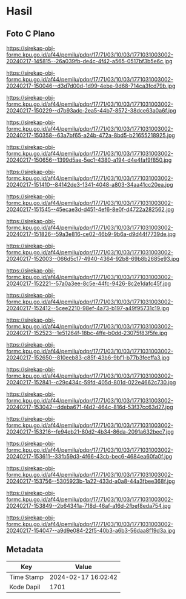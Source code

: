 # Hasil

## Foto C Plano

https://sirekap-obj-formc.kpu.go.id/af44/pemilu/pdpr/17/71/03/10/03/1771031003002-20240217-145815--26a039fb-de4c-4f42-a565-0517bf3b5e6c.jpg

https://sirekap-obj-formc.kpu.go.id/af44/pemilu/pdpr/17/71/03/10/03/1771031003002-20240217-150046--d3d7d00d-1d99-4ebe-9d68-714ca3fcd79b.jpg

https://sirekap-obj-formc.kpu.go.id/af44/pemilu/pdpr/17/71/03/10/03/1771031003002-20240217-150229--d7b93adc-2ea5-44b7-8572-38dce63a0a6f.jpg

https://sirekap-obj-formc.kpu.go.id/af44/pemilu/pdpr/17/71/03/10/03/1771031003002-20240217-150358--63a7bf65-a24b-472a-8bd5-b21655218925.jpg

https://sirekap-obj-formc.kpu.go.id/af44/pemilu/pdpr/17/71/03/10/03/1771031003002-20240217-150656--1399d5ae-5ec1-4380-a194-d4e4faf9f850.jpg

https://sirekap-obj-formc.kpu.go.id/af44/pemilu/pdpr/17/71/03/10/03/1771031003002-20240217-151410--84142de3-1341-4048-a803-34aa41cc20ea.jpg

https://sirekap-obj-formc.kpu.go.id/af44/pemilu/pdpr/17/71/03/10/03/1771031003002-20240217-151545--45ecae3d-d451-4ef6-8e0f-d4722a282562.jpg

https://sirekap-obj-formc.kpu.go.id/af44/pemilu/pdpr/17/71/03/10/03/1771031003002-20240217-151826--59a3e816-ce02-46b9-9b6a-d9d44f7739de.jpg

https://sirekap-obj-formc.kpu.go.id/af44/pemilu/pdpr/17/71/03/10/03/1771031003002-20240217-152003--066d5c17-4940-4364-92b8-69b8b2685e93.jpg

https://sirekap-obj-formc.kpu.go.id/af44/pemilu/pdpr/17/71/03/10/03/1771031003002-20240217-152221--57a0a3ee-8c5e-44fc-9426-8c2e1dafc45f.jpg

https://sirekap-obj-formc.kpu.go.id/af44/pemilu/pdpr/17/71/03/10/03/1771031003002-20240217-152412--5cee2210-98ef-4a73-b197-a49f95731c19.jpg

https://sirekap-obj-formc.kpu.go.id/af44/pemilu/pdpr/17/71/03/10/03/1771031003002-20240217-152523--1e51264f-18bc-4ffe-b0dd-23075f83f5fe.jpg

https://sirekap-obj-formc.kpu.go.id/af44/pemilu/pdpr/17/71/03/10/03/1771031003002-20240217-152650--810eeb83-c85f-43b6-9bf1-b77b3feeffa3.jpg

https://sirekap-obj-formc.kpu.go.id/af44/pemilu/pdpr/17/71/03/10/03/1771031003002-20240217-152841--c29c434c-59fd-405d-801d-022e4662c730.jpg

https://sirekap-obj-formc.kpu.go.id/af44/pemilu/pdpr/17/71/03/10/03/1771031003002-20240217-153042--ddeba671-f4d2-464c-816d-53f37cc63d27.jpg

https://sirekap-obj-formc.kpu.go.id/af44/pemilu/pdpr/17/71/03/10/03/1771031003002-20240217-153216--fe94eb21-80d2-4b34-86da-2091a632bec7.jpg

https://sirekap-obj-formc.kpu.go.id/af44/pemilu/pdpr/17/71/03/10/03/1771031003002-20240217-153611--33fb59d3-4f66-43cb-bec6-4684ea60fa0f.jpg

https://sirekap-obj-formc.kpu.go.id/af44/pemilu/pdpr/17/71/03/10/03/1771031003002-20240217-153756--5305923b-1a22-433d-a0a8-44a3fbee368f.jpg

https://sirekap-obj-formc.kpu.go.id/af44/pemilu/pdpr/17/71/03/10/03/1771031003002-20240217-153849--2b64341a-718d-46af-a16d-2fbef8eda754.jpg

https://sirekap-obj-formc.kpu.go.id/af44/pemilu/pdpr/17/71/03/10/03/1771031003002-20240217-154047--a9d9e084-22f5-40b3-a6b3-56daa8f19d3a.jpg


## Metadata

| Key        | Value               |
| ---------- | ------------------- |
| Time Stamp | 2024-02-17 16:02:42 |
| Kode Dapil | 1701                |



